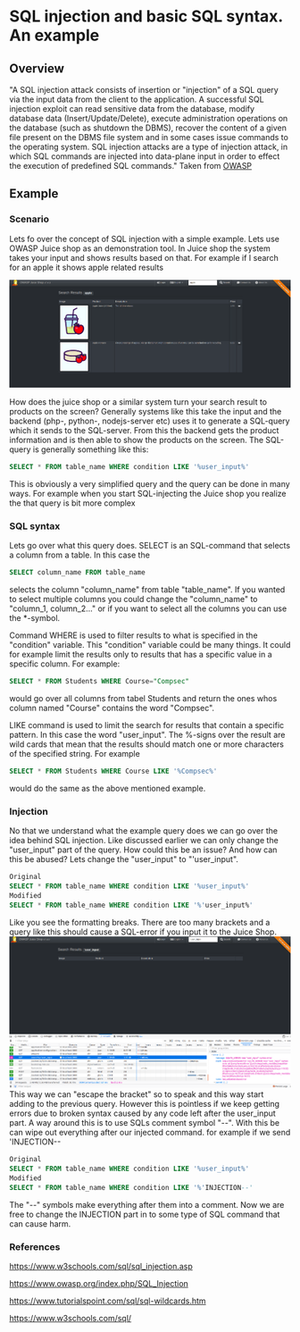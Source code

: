# SQL injection and basic SQL syntax. An example

## Overview

"A SQL injection attack consists of insertion or "injection" of a SQL query via the input data from the client to the application. A successful SQL injection exploit can read sensitive data from the database, modify database data (Insert/Update/Delete), execute administration operations on the database (such as shutdown the DBMS), recover the content of a given file present on the DBMS file system and in some cases issue commands to the operating system. SQL injection attacks are a type of injection attack, in which SQL commands are injected into data-plane input in order to effect the execution of predefined SQL commands." Taken from [OWASP](https://www.owasp.org/index.php/SQL_Injection)  

## Example

### Scenario

Lets fo over the concept of SQL injection with a simple example. Lets use OWASP Juice shop as an demonstration tool. In Juice shop the system takes your input and shows results based on that. For example if I search for an apple it shows apple related results

<img src="img/search_apple.png">

How does the juice shop or a similar system turn your search result to products on the screen? Generally systems like this take the input and the backend (php-, python-, nodejs-server etc) uses it to generate a SQL-query which it sends to the SQL-server. From this the backend gets the product information and is then able to show the products on the screen. The SQL-query is generally something like this:

```sql
SELECT * FROM table_name WHERE condition LIKE '%user_input%'
```
This is obviously a very simplified query and the query can be done in many ways. For example when you start SQL-injecting the Juice shop you realize the that query is bit more complex


### SQL syntax
Lets go over what this query does. SELECT is an SQL-command that selects a column from a table. In this case the 

```sql
SELECT column_name FROM table_name
```

selects the column "column_name" from table "table_name". If you wanted to select multiple columns you could change the "column_name" to "column_1, column_2..." or if you want to select all the columns you can use the *-symbol.

Command WHERE is used to filter results to what is specified in the "condition" variable. This "condition" variable could be many things. It could for example limit the results only to results that has a specific value in a specific column. For example: 

```sql
SELECT * FROM Students WHERE Course="Compsec"

```
would go over all columns from tabel Students and return the ones whos column named "Course" contains the word "Compsec".


 LIKE command is used to limit the search for results that contain a specific pattern. In this case the word "user_input". The %-signs over the result are wild cards that mean that the results should match one or more characters of the specified string. For example

 ```sql
SELECT * FROM Students WHERE Course LIKE '%Compsec%'
 ```
would do the same as the above mentioned example. 

### Injection

No that we understand what the example query does we can go over the idea behind SQL injection. Like discussed earlier we can only change the "user_input" part of the query. How could this be an issue? And how can this be abused? Lets change the "user_input" to "'user_input". 

```sql
Original
SELECT * FROM table_name WHERE condition LIKE '%user_input%'
Modified
SELECT * FROM table_name WHERE condition LIKE '%'user_input%'
```
Like you see the formatting breaks. There are too many brackets and a query like this should cause a SQL-error if you input it to the Juice Shop.
<img src="img/search_'user_input.png">
This way we can "escape the bracket" so to speak and this way start adding to the previous query. However this is pointless if we keep getting errors due to broken syntax caused by any code left after the user_input part. A way around this is to use SQLs comment symbol "--". With this be can wipe out everything after our injected command. for example if we send 'INJECTION--

 ```sql
Original
SELECT * FROM table_name WHERE condition LIKE '%user_input%'
Modified
SELECT * FROM table_name WHERE condition LIKE '%'INJECTION--'
```
The "--" symbols make everything after them into a comment. Now we are free to change the INJECTION part in to some type of SQL command that can cause harm. 

### References
https://www.w3schools.com/sql/sql_injection.asp

https://www.owasp.org/index.php/SQL_Injection

https://www.tutorialspoint.com/sql/sql-wildcards.htm

https://www.w3schools.com/sql/
